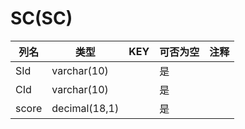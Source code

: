 # SC(SC)
| 列名   | 类型   | KEY  | 可否为空 | 注释   |
| ---- | ---- | ---- | ---- | ---- |
|SId|varchar(10)||是||
|CId|varchar(10)||是||
|score|decimal(18,1)||是||
